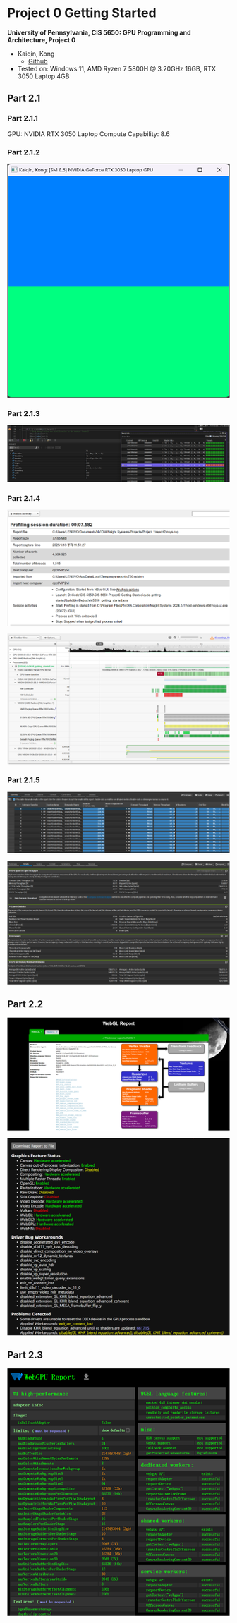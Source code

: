 # Project 0 Getting Started

**University of Pennsylvania, CIS 5650: GPU Programming and Architecture, Project 0**

* Kaiqin, Kong
  * [Github](https://github.com/H1yori233)
* Tested on: Windows 11, AMD Ryzen 7 5800H @ 3.20GHz 16GB, RTX 3050 Laptop 4GB



## Part 2.1

### Part 2.1.1
GPU: NVIDIA RTX 3050 Laptop
Compute Capability: 8.6



### Part 2.1.2

![Part 2.1.2](./images/Part_2.1.2.png)



### Part 2.1.3

![Part 2.1.3](./images/Part_2.1.3.png)



### Part 2.1.4

![Part 2.1.4 - Analysis Summary](./images/Part_2.1.4_Analysis_Summary.png)

![Part 2.1.4 - Timeline](./images/Part_2.1.4_Timeline.png)



### Part 2.1.5

![Part 2.1.5 - Summary](./images/Part_2.1.5_Summary.png)

![Part 2.1.5 - Details](./images/Part_2.1.5_Details.png)



## Part 2.2

![Part 2.2 - WebGL Report](./images/Part_2.2_WebGL_Report.png)

![Part 2.2 - Chrome GPU](./images/Part_2.2_Chrome_GPU.png)



## Part 2.3

![Part 2.3](./images/Part_2.3.png)
